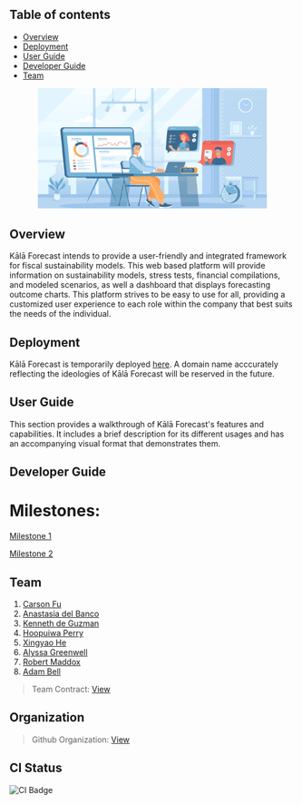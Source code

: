 <!-- # Kālā Forecast -->

## Table of contents

* [Overview](#overview)
* [Deployment](#deployment)
* [User Guide](#user-guide)
* [Developer Guide](#developer-guide)
* [Team](#team)

<div style="width: 80%; margin: 0 auto; text-align: center;">
    <img src="./img/financial-meeting.jpeg" alt="Financial Meeting" style="max-height: 300px;">
</div>

## Overview

Kālā Forecast intends to provide a user-friendly and integrated framework for fiscal sustainability models. This web based platform will provide information on sustainability models, stress tests, financial compilations, and modeled scenarios, as well a dashboard that displays forecasting outcome charts. This platform strives to be easy to use for all, providing a customized user experience to each role within the company that best suits the needs of the individual.

## Deployment

Kālā Forecast is temporarily deployed [here](http://64.23.186.154/). 
A domain name acccurately reflecting the ideologies of Kālā Forecast will be reserved in the future. 

## User Guide

This section provides a walkthrough of Kālā Forecast's features and capabilities. It includes a brief description for its different usages and has an accompanying visual format that demonstrates them. 

## Developer Guide

# Milestones:

[Milestone 1](https://github.com/orgs/kala-forecast/projects/3/views/1)

[Milestone 2](https://github.com/orgs/kala-forecast/projects/5)


## Team 
1. [Carson Fu](https://carsonfu.github.io/)
2. [Anastasia del Banco](https://ana-del-bench.github.io/)
3. [Kenneth de Guzman](https://k-deguz.github.io/)
4. [Hoopuiwa Perry](https://hoopuiwa.github.io/)
5. [Xingyao He](https://xingyao03.github.io/)
6. [Alyssa Greenwell](https://alyssa-greenwell.github.io/)
7. [Robert Maddox](https://robertmaddoxhi.github.io/)
8. [Adam Bell](https://belladam.github.io/)

> Team Contract: [View](https://docs.google.com/document/d/11B2C8RcwiY21vFOJFAc407h_RT3uLW6jFtNIv5lmNeg/edit?tab=t.0)

## Organization

> Github Organization: [View](https://github.com/kala-forecast)

## CI Status

<img src="https://github.com/kala-forecast/kalaforecast/workflows/ci-meteor-application-template-production/badge.svg" alt="CI Badge">
